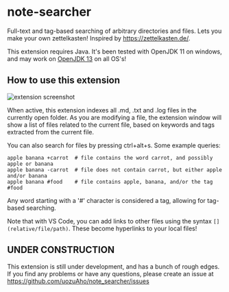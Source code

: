 # note-searcher

Full-text and tag-based searching of arbitrary directories and files.
Lets you make your own zettelkasten! Inspired by https://zettelkasten.de/.

This extension requires Java. It's been tested with OpenJDK 11 on windows, and
may work on [OpenJDK 13](https://jdk.java.net/13/) on all OS's!


## How to use this extension

![extension screenshot](https://github.com/uozuAho/note_searcher/blob/master/vscode/img/ext_screenshot.png)

When active, this extension indexes all .md, .txt and .log files in the
currently open folder. As you are modifying a file, the extension window will
show a list of files related to the current file, based on keywords and tags
extracted from the current file.

You can also search for files by pressing ctrl+alt+s. Some example queries:

```
apple banana +carrot  # file contains the word carrot, and possibly apple or banana
apple banana -carrot  # file does not contain carrot, but either apple and/or banana
apple banana #food    # file contains apple, banana, and/or the tag #food
```

Any word starting with a '#' character is considered a tag, allowing for
tag-based searching.

Note that with VS Code, you can add links to other files using the syntax
`[](relative/file/path)`. These become hyperlinks to your local files!


## UNDER CONSTRUCTION

This extension is still under development, and has a bunch of rough edges.
If you find any problems or have any questions, please create an issue at
https://github.com/uozuAho/note_searcher/issues
